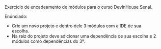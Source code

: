 Exercício de encadeamento de módulos para o curso DevInHouse Senai.

Enúnciado:

- Crie um novo projeto e dentro dele 3 módulos com a IDE de sua escolha. 
- Na raiz do projeto deve adicionar uma dependência de sua escolha e 2 módulos como dependências do 3º.
